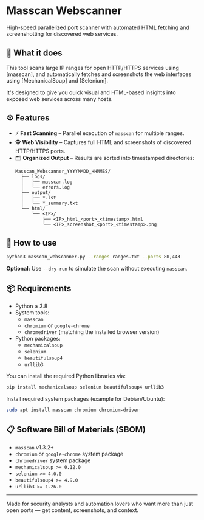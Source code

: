 # Masscan Webscanner

High-speed parallelized port scanner with automated HTML fetching and screenshotting for discovered web services.

## 🧭 What it does

This tool scans large IP ranges for open HTTP/HTTPS services using [masscan], and automatically fetches and screenshots the web interfaces using [MechanicalSoup] and [Selenium].

It's designed to give you quick visual and HTML-based insights into exposed web services across many hosts.

## ⚙️ Features

- ⚡ **Fast Scanning** – Parallel execution of `masscan` for multiple ranges.
- 🕵️ **Web Visibility** – Captures full HTML and screenshots of discovered HTTP/HTTPS ports.
- 🗂 **Organized Output** – Results are sorted into timestamped directories:
  ```
  Masscan_Webscanner_YYYYMMDD_HHMMSS/
    ├── logs/
    │   ├── masscan.log
    │   └── errors.log
    ├── output/
    │   ├── *.lst
    │   └── *_summary.txt
    └── html/
        └── <IP>/
            ├── <IP>_html_<port>_<timestamp>.html
            └── <IP>_screenshot_<port>_<timestamp>.png
  ```

## 🚀 How to use

```bash
python3 masscan_webscanner.py --ranges ranges.txt --ports 80,443
```

**Optional:**
Use `--dry-run` to simulate the scan without executing `masscan`.

## 📦 Requirements

- Python ≥ 3.8
- System tools:
  - `masscan`
  - `chromium` or `google-chrome`
  - `chromedriver` (matching the installed browser version)
- Python packages:
  - `mechanicalsoup`
  - `selenium`
  - `beautifulsoup4`
  - `urllib3`

You can install the required Python libraries via:

```bash
pip install mechanicalsoup selenium beautifulsoup4 urllib3
```

Install required system packages (example for Debian/Ubuntu):

```bash
sudo apt install masscan chromium chromium-driver
```

## 📋 Software Bill of Materials (SBOM)

- `masscan` v1.3.2+
- `chromium` or `google-chrome` system package
- `chromedriver` system package
- `mechanicalsoup >= 0.12.0`
- `selenium >= 4.0.0`
- `beautifulsoup4 >= 4.9.0`
- `urllib3 >= 1.26.0`

---

Made for security analysts and automation lovers who want more than just open ports — get content, screenshots, and context.
